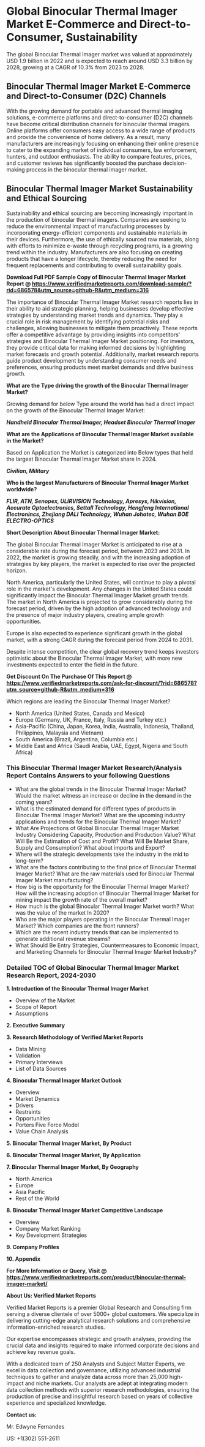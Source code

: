 <h1>Global Binocular Thermal Imager Market E-Commerce and Direct-to-Consumer, Sustainability</h1><p class=""><p>The global Binocular Thermal Imager market was valued at approximately USD 1.9 billion in 2022 and is expected to reach around USD 3.3 billion by 2028, growing at a CAGR of 10.3% from 2023 to 2028.</p><h2>Binocular Thermal Imager Market E-Commerce and Direct-to-Consumer (D2C) Channels</h2><p>With the growing demand for portable and advanced thermal imaging solutions, e-commerce platforms and direct-to-consumer (D2C) channels have become critical distribution channels for binocular thermal imagers. Online platforms offer consumers easy access to a wide range of products and provide the convenience of home delivery. As a result, many manufacturers are increasingly focusing on enhancing their online presence to cater to the expanding market of individual consumers, law enforcement, hunters, and outdoor enthusiasts. The ability to compare features, prices, and customer reviews has significantly boosted the purchase decision-making process in the binocular thermal imager market.</p><h2>Binocular Thermal Imager Market Sustainability and Ethical Sourcing</h2><p>Sustainability and ethical sourcing are becoming increasingly important in the production of binocular thermal imagers. Companies are seeking to reduce the environmental impact of manufacturing processes by incorporating energy-efficient components and sustainable materials in their devices. Furthermore, the use of ethically sourced raw materials, along with efforts to minimize e-waste through recycling programs, is a growing trend within the industry. Manufacturers are also focusing on creating products that have a longer lifecycle, thereby reducing the need for frequent replacements and contributing to overall sustainability goals.</p></p><p class=""><strong>Download Full PDF Sample Copy of Binocular Thermal Imager Market Report @ <a href="https://www.verifiedmarketreports.com/download-sample/?rid=686578&utm_source=github-R&utm_medium=316" target="_blank">https://www.verifiedmarketreports.com/download-sample/?rid=686578&utm_source=github-R&utm_medium=316</a></strong></p><p>The importance of&nbsp;Binocular Thermal Imager Market research reports lies in their ability to aid strategic planning, helping businesses develop effective strategies by understanding market trends and dynamics. They play a crucial role in risk management by identifying potential risks and challenges, allowing businesses to mitigate them proactively. These reports offer a competitive advantage by providing insights into competitors' strategies and Binocular Thermal Imager Market positioning. For investors, they provide critical data for making informed decisions by highlighting market forecasts and growth potential. Additionally, market research reports guide product development by understanding consumer needs and preferences, ensuring products meet market demands and drive business growth.</p><p><strong>What are the&nbsp;Type driving the growth of the Binocular Thermal Imager Market?</strong></p><p id="" class="">Growing demand for below Type around the world has had a direct impact on the growth of the Binocular Thermal Imager Market:</p><p class=""><em><strong>Handheld Binocular Thermal Imager, Headset Binocular Thermal Imager</strong></em></p><p class=""><strong>What are the&nbsp;Applications&nbsp;of Binocular Thermal Imager Market available in the Market?</strong></p><p id="" class="">Based on Application the Market is categorized into Below types that held the largest Binocular Thermal Imager Market share In 2024.</p><p class=""><em><strong>Civilian, Military</strong></em></p><p class=""><strong>Who is the largest Manufacturers of Binocular Thermal Imager Market worldwide?</strong></p><p><em><strong>FLIR, ATN, Senopex, ULIRVISION Technology, Apresys, Hikvision, Accurate Optoelectronics, Settall Technology, Hengfeng International Electronincs, Zhejiang DALI Technology, Wuhan Johotec, Wuhan BOE ELECTRO-OPTICS</strong></em></p><p id="" class=""><strong>Short Description About Binocular Thermal Imager Market:</strong></p><p>The global Binocular Thermal Imager Market is anticipated to rise at a considerable rate during the forecast period, between 2023 and 2031. In 2022, the market is growing steadily, and with the increasing adoption of strategies by key players, the market is expected to rise over the projected horizon.</p><p>North America, particularly the United States, will continue to play a pivotal role in the market's development. Any changes in the United States could significantly impact the Binocular Thermal Imager Market growth trends. The market in North America is projected to grow considerably during the forecast period, driven by the high adoption of advanced technology and the presence of major industry players, creating ample growth opportunities.</p><p>Europe is also expected to experience significant growth in the global market, with a strong CAGR during the forecast period from 2024 to 2031.</p><p>Despite intense competition, the clear global recovery trend keeps investors optimistic about the Binocular Thermal Imager Market, with more new investments expected to enter the field in the future.</p><p id="" class=""><strong>Get Discount On The Purchase Of This Report @ <a href="https://www.verifiedmarketreports.com/ask-for-discount/?rid=686578?utm_source=github-R&utm_medium=316" target="_blank">https://www.verifiedmarketreports.com/ask-for-discount/?rid=686578?utm_source=github-R&utm_medium=316</a></strong></p><p class="">Which regions are leading the Binocular Thermal Imager Market?</p><ul><li>North America (United States, Canada and Mexico)</li><li>Europe (Germany, UK, France, Italy, Russia and Turkey etc.)</li><li>Asia-Pacific (China, Japan, Korea, India, Australia, Indonesia, Thailand, Philippines, Malaysia and Vietnam)</li><li>South America (Brazil, Argentina, Columbia etc.)</li><li>Middle East and Africa (Saudi Arabia, UAE, Egypt, Nigeria and South Africa)</li></ul><h3 id="" class="">This Binocular Thermal Imager Market Research/Analysis Report Contains Answers to your following Questions</h3><ul><li>What are the global trends in the Binocular Thermal Imager Market? Would the market witness an increase or decline in the demand in the coming years?</li><li>What is the estimated demand for different types of products in Binocular Thermal Imager Market? What are the upcoming industry applications and trends for the Binocular Thermal Imager Market?</li><li>What Are Projections of Global Binocular Thermal Imager Market Industry Considering Capacity, Production and Production Value? What Will Be the Estimation of Cost and Profit? What Will Be Market Share, Supply and Consumption? What about imports and Export?</li><li>Where will the strategic developments take the industry in the mid to long-term?</li><li>What are the factors contributing to the final price of Binocular Thermal Imager Market? What are the raw materials used for Binocular Thermal Imager Market manufacturing?</li><li>How big is the opportunity for the Binocular Thermal Imager Market? How will the increasing adoption of Binocular Thermal Imager Market for mining impact the growth rate of the overall market?</li><li>How much is the global Binocular Thermal Imager Market worth? What was the value of the market In 2020?</li><li>Who are the major players operating in the Binocular Thermal Imager Market? Which companies are the front runners?</li><li>Which are the recent industry trends that can be implemented to generate additional revenue streams?</li><li>What Should Be Entry Strategies, Countermeasures to Economic Impact, and Marketing Channels for Binocular Thermal Imager Market Industry?</li></ul><h3 id="" class="">Detailed TOC of Global Binocular Thermal Imager Market Research Report, 2024-2030</h3><p id="" class=""><strong>1. Introduction of the Binocular Thermal Imager Market</strong></p><ul><li>Overview of the Market</li><li>Scope of Report</li><li>Assumptions</li></ul><p id="" class=""><strong>2. Executive Summary</strong></p><p id="" class=""><strong>3. Research Methodology of Verified Market Reports</strong></p><ul><li>Data Mining</li><li>Validation</li><li>Primary Interviews</li><li>List of Data Sources</li></ul><p id="" class=""><strong>4. Binocular Thermal Imager Market Outlook</strong></p><ul><li>Overview</li><li>Market Dynamics</li><li>Drivers</li><li>Restraints</li><li>Opportunities</li><li>Porters Five Force Model</li><li>Value Chain Analysis</li></ul><p id="" class=""><strong>5. Binocular Thermal Imager Market, By Product</strong></p><p id="" class=""><strong>6. Binocular Thermal Imager Market, By Application</strong></p><p id="" class=""><strong>7. Binocular Thermal Imager Market, By Geography</strong></p><ul><li>North America</li><li>Europe</li><li>Asia Pacific</li><li>Rest of the World</li></ul><p id="" class=""><strong>8. Binocular Thermal Imager Market Competitive Landscape</strong></p><ul><li>Overview</li><li>Company Market Ranking</li><li>Key Development Strategies</li></ul><p id="" class=""><strong>9. Company Profiles</strong></p><p id="" class=""><strong>10. Appendix</strong></p><p id="" class=""><strong>For More Information or Query, Visit @ <a href="https://www.verifiedmarketreports.com/product/binocular-thermal-imager-market/" target="_blank">https://www.verifiedmarketreports.com/product/binocular-thermal-imager-market/</a></strong></p><p id="" class=""><strong>About Us: Verified Market Reports</strong></p><p id="" class="">Verified Market Reports is a premier Global Research and Consulting firm serving a diverse clientele of over 5000+ global customers. We specialize in delivering cutting-edge analytical research solutions and comprehensive information-enriched research studies.</p><p id="" class="">Our expertise encompasses strategic and growth analyses, providing the crucial data and insights required to make informed corporate decisions and achieve key revenue goals.</p><p id="" class="">With a dedicated team of 250 Analysts and Subject Matter Experts, we excel in data collection and governance, utilizing advanced industrial techniques to gather and analyze data across more than 25,000 high-impact and niche markets. Our analysts are adept at integrating modern data collection methods with superior research methodologies, ensuring the production of precise and insightful research based on years of collective experience and specialized knowledge.</p><p id="" class=""><strong>Contact us:</strong></p><p id="" class="">Mr. Edwyne Fernandes</p><p id="" class="">US: +1(302) 551-2611</p>